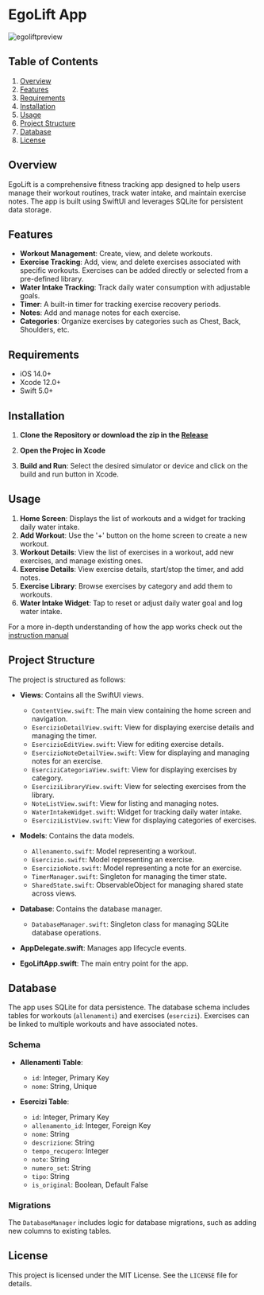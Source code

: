EgoLift App
===========
![egoliftpreview](https://github.com/user-attachments/assets/96d50ead-710e-43f3-a3c8-c3b921dc39aa)

Table of Contents
-----------------

1.  [Overview](#overview)
2.  [Features](#features)
3.  [Requirements](#requirements)
4.  [Installation](#installation)
5.  [Usage](#usage)
6.  [Project Structure](#project-structure)
7.  [Database](#database)
8.  [License](#license)

Overview
--------

EgoLift is a comprehensive fitness tracking app designed to help users manage their workout routines, track water intake, and maintain exercise notes. The app is built using SwiftUI and leverages SQLite for persistent data storage.

Features
--------

-   **Workout Management**: Create, view, and delete workouts.
-   **Exercise Tracking**: Add, view, and delete exercises associated with specific workouts. Exercises can be added directly or selected from a pre-defined library.
-   **Water Intake Tracking**: Track daily water consumption with adjustable goals.
-   **Timer**: A built-in timer for tracking exercise recovery periods.
-   **Notes**: Add and manage notes for each exercise.
-   **Categories**: Organize exercises by categories such as Chest, Back, Shoulders, etc.

Requirements
------------

-   iOS 14.0+
-   Xcode 12.0+
-   Swift 5.0+

Installation
------------

1.  **Clone the Repository or download the zip in the [Release](https://github.com/MichBattle/EgoLiftApp/releases)**

2.  **Open the Projec in Xcode**

3.  **Build and Run**: Select the desired simulator or device and click on the build and run button in Xcode.

Usage
-----

1.  **Home Screen**: Displays the list of workouts and a widget for tracking daily water intake.
2.  **Add Workout**: Use the '+' button on the home screen to create a new workout.
3.  **Workout Details**: View the list of exercises in a workout, add new exercises, and manage existing ones.
4.  **Exercise Details**: View exercise details, start/stop the timer, and add notes.
5.  **Exercise Library**: Browse exercises by category and add them to workouts.
6.  **Water Intake Widget**: Tap to reset or adjust daily water goal and log water intake.

For a more in-depth understanding of how the app works check out the [instruction manual](https://github.com/MichBattle/EgoLiftApp/blob/main/instructionManual.md)

Project Structure
-----------------

The project is structured as follows:

-   **Views**: Contains all the SwiftUI views.

    -   `ContentView.swift`: The main view containing the home screen and navigation.
    -   `EsercizioDetailView.swift`: View for displaying exercise details and managing the timer.
    -   `EsercizioEditView.swift`: View for editing exercise details.
    -   `EsercizioNoteDetailView.swift`: View for displaying and managing notes for an exercise.
    -   `EserciziCategoriaView.swift`: View for displaying exercises by category.
    -   `EserciziLibraryView.swift`: View for selecting exercises from the library.
    -   `NoteListView.swift`: View for listing and managing notes.
    -   `WaterIntakeWidget.swift`: Widget for tracking daily water intake.
    -   `EserciziListView.swift`: View for displaying categories of exercises.
-   **Models**: Contains the data models.

    -   `Allenamento.swift`: Model representing a workout.
    -   `Esercizio.swift`: Model representing an exercise.
    -   `EsercizioNote.swift`: Model representing a note for an exercise.
    -   `TimerManager.swift`: Singleton for managing the timer state.
    -   `SharedState.swift`: ObservableObject for managing shared state across views.
-   **Database**: Contains the database manager.

    -   `DatabaseManager.swift`: Singleton class for managing SQLite database operations.
-   **AppDelegate.swift**: Manages app lifecycle events.

-   **EgoLiftApp.swift**: The main entry point for the app.

Database
--------

The app uses SQLite for data persistence. The database schema includes tables for workouts (`allenamenti`) and exercises (`esercizi`). Exercises can be linked to multiple workouts and have associated notes.

### Schema

-   **Allenamenti Table**:

    -   `id`: Integer, Primary Key
    -   `nome`: String, Unique
-   **Esercizi Table**:

    -   `id`: Integer, Primary Key
    -   `allenamento_id`: Integer, Foreign Key
    -   `nome`: String
    -   `descrizione`: String
    -   `tempo_recupero`: Integer
    -   `note`: String
    -   `numero_set`: String
    -   `tipo`: String
    -   `is_original`: Boolean, Default False

### Migrations

The `DatabaseManager` includes logic for database migrations, such as adding new columns to existing tables.

License
-------

This project is licensed under the MIT License. See the `LICENSE` file for details.

